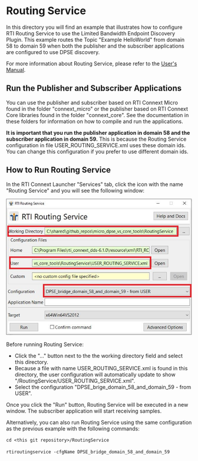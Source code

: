 # Routing Service

In this directory you will find an example that illustrates how to
configure RTI Routing Service to use the Limited Bandwidth Endpoint
Discovery Plugin. This example routes the Topic "Example HelloWorld" 
from domain 58 to domain 59 when both the publisher and the subscriber 
applications are configured to use DPSE discovery.

For more information about Routing Service, please refer to the [User's Manual](https://community.rti.com/static/documentation/connext-dds/6.1.0/doc/manuals/connext_dds_professional/services/routing_service/index.html).

## Run the Publisher and Subscriber Applications

You can use the publisher and subscriber based on RTI Connext Micro found
in the folder "connext_micro" or the publisher based on RTI Connext
Core libraries found in the folder "connext_core". See the 
documentation in these folders for information on how to compile and run 
the applications.

<b>It is important that you run the publisher application in domain 58 and the
subscriber application in domain 59.</b> This is because the Routing Service
configuration in file USER_ROUTING_SERVICE.xml uses these domain ids. You can
change this configuration if you prefer to use different domain ids.

## How to Run Routing Service

In the RTI Connext Launcher "Services" tab, click the icon with
the name "Routing Service" and you will see the following window:

![routing](img/routing.jpg)

Before running Routing Service:

- Click the "..." button next to the the working directory field and select 
  this directory.
- Because a file with name USER_ROUTING_SERVICE.xml is found in this directory,
  the user configuration will automatically update to show
  "<this git repository>/RoutingService/USER_ROUTING_SERVICE.xml".
- Select the configuration "DPSE_brige_domain_58_and_domain_59 - from USER".

Once you click the "Run" button, Routing Service will be executed in a new window.
The subscriber application will start receiving samples.

Alternatively, you can also run Routing Service using the same configuration as
the previous example with the following commands:

```console
cd <this git repository>/RoutingService

rtiroutingservice -cfgName DPSE_bridge_domain_58_and_domain_59
```
